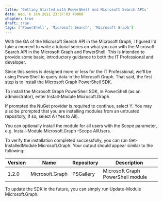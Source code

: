 ```yaml
---
title: 'Getting Started with PowerShell and Microsoft Search APIs'
date: Wed, 6 Jan 2021 23:37:03 +0000
chapter: true
draft: true
tags: ['PowerShell', 'Microsoft Search', 'Microsoft Graph']
---
```


With the GA of the Microsoft Search API in the Microsoft Graph, I figured I'd take a moment to write a tutorial series on what you can with the Microsoft Search API in the Microsoft Graph and PowerShell.  This is intended to provide some basic, introductory guidance to both the IT Professional and developer.

Since this series is designed more or less for the IT Professional, we'll be using PowerShell to query data in the Microsoft Graph.  That said, the first step is to install the Microsoft Graph PowerShell SDK.

To install the Microsoft Graph PowerShell SDK, in PowerShell (as an administrator), enter Install-Module Microsoft.Graph.

If prompted the NuGet provider is required to continue, select Y.  You may also be prompted that you are installing modules from an untrusted repository, if so, select A (Yes to All).

You can optionally install the module for all users with the Scope parameter, e.g. Install-Module Microsoft.Graph -Scope AllUsers.

To verify the installation completed successfully, you can run Get-InstalledModule Microsoft.Graph.  Your output should appear similar to the following:

| Version  | Name  | Repository  | Description  |
|---|---|---|---|
| 1.2.0  | Microsoft.Graph  | PSGallery  | Microsoft Graph PowerShell module  |

To update the SDK in the future, you can simply run Update-Module Microsoft.Graph.

